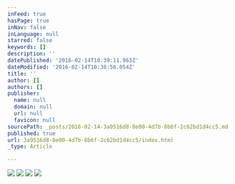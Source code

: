 ```yaml
---
inFeed: true
hasPage: true
inNav: false
inLanguage: null
starred: false
keywords: []
description: ''
datePublished: '2016-02-14T10:39:11.963Z'
dateModified: '2016-02-14T10:38:56.054Z'
title: ''
author: []
authors: []
publisher:
  name: null
  domain: null
  url: null
  favicon: null
sourcePath: _posts/2016-02-14-3a9516d8-8e00-4d7b-8b6f-2c62bd1d4cc5.md
published: true
url: 3a9516d8-8e00-4d7b-8b6f-2c62bd1d4cc5/index.html
_type: Article

---
```

![](https://the-grid-user-content.s3-us-west-2.amazonaws.com/9ea9ed3f-2a5b-40a5-9725-fb8f0aebed7a.jpg)
![](https://the-grid-user-content.s3-us-west-2.amazonaws.com/5720d545-b606-4e49-b679-fe052aacd9fb.jpg)
![](https://the-grid-user-content.s3-us-west-2.amazonaws.com/1b4fb6f7-2827-45aa-a31b-96cdf16001c7.jpg)
![](https://the-grid-user-content.s3-us-west-2.amazonaws.com/72bea86d-e92c-41fb-8546-fbac23f9f902.jpg)